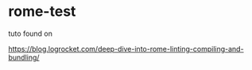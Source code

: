 # rome-test


tuto found on

https://blog.logrocket.com/deep-dive-into-rome-linting-compiling-and-bundling/